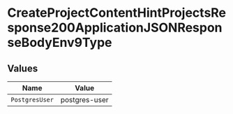 # CreateProjectContentHintProjectsResponse200ApplicationJSONResponseBodyEnv9Type


## Values

| Name           | Value          |
| -------------- | -------------- |
| `PostgresUser` | postgres-user  |